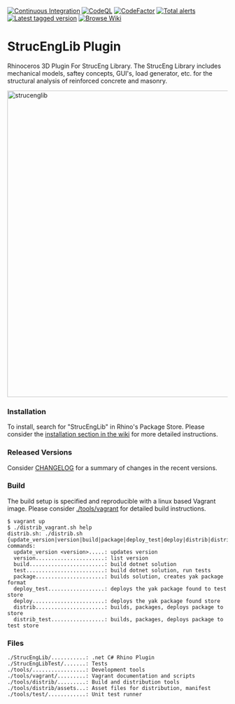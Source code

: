 [![Continuous Integration](https://github.com/kfmResearch-NumericsTeam/StrucEng_Library_Plug_in/actions/workflows/distrib_sh_build.yml/badge.svg?branch=master)](https://github.com/kfmResearch-NumericsTeam/StrucEng_Library_Plug_in/actions/workflows/distrib_sh_build.yml)
[![CodeQL](https://github.com/kfmResearch-NumericsTeam/StrucEng_Library_Plug_in/actions/workflows/codeql-analysis.yml/badge.svg)](https://github.com/kfmResearch-NumericsTeam/StrucEng_Library_Plug_in/actions/workflows/codeql-analysis.yml)
[![CodeFactor](https://www.codefactor.io/repository/github/kfmresearch-numericsteam/struceng_library_plug_in/badge)](https://www.codefactor.io/repository/github/kfmresearch-numericsteam/struceng_library_plug_in)
[![Total alerts](https://img.shields.io/lgtm/alerts/g/kfmResearch-NumericsTeam/StrucEng_Library_Plug_in.svg?logo=lgtm&logoWidth=18)](https://lgtm.com/projects/g/kfmResearch-NumericsTeam/StrucEng_Library_Plug_in/alerts/)
[![Latest tagged version](https://img.shields.io/github/v/tag/kfmResearch-NumericsTeam/StrucEng_Library_Plug_in.svg)](https://github.com/kfmResearch-NumericsTeam/StrucEng_Library_Plug_in/blob/master/CHANGELOG)
[![Browse Wiki](https://img.shields.io/badge/Browse-Wiki-lightgrey)](https://github.com/kfmResearch-NumericsTeam/StrucEng_Library_Plug_in/wiki)


# StrucEngLib Plugin
Rhinoceros 3D Plugin For StrucEng Library. The StrucEng Library includes mechanical models, saftey concepts, GUI's, load generator, etc. for the structural analysis of reinforced concrete and masonry.

  
<p align="left">
    <img src="https://user-images.githubusercontent.com/2311941/183869882-6bfad852-f495-4ffc-91e1-8e0277bd8fd5.png" alt="strucenglib" width="700"/>
</p>

### Installation
To install, search for "StrucEngLib" in Rhino's Package Store. Please consider
the [installation section in the
wiki](https://github.com/kfmResearch-NumericsTeam/StrucEng_Library_Plug_in/wiki/Installation)
for more detailed instructions.

### Released Versions
Consider [CHANGELOG](./CHANGELOG) for a summary of changes in the recent versions. 

### Build
The build setup is specified and reproducible with a linux based Vagrant image.
Please consider [./tools/vagrant](./tools/vagrant) for detailed build instructions. 
```
$ vagrant up
$ ./distrib_vagrant.sh help
distrib.sh: ./distrib.sh {update_version|version|build|package|deploy_test|deploy|distrib|distrib_test}
commands: 
  update_version <version>.....: updates version
  version......................: list version
  build........................: build dotnet solution
  test.........................: build dotnet solution, run tests
  package......................: builds solution, creates yak package format
  deploy_test..................: deploys the yak package found to test store
  deploy.......................: deploys the yak package found store
  distrib......................: builds, packages, deploys package to store
  distrib_test.................: builds, packages, deploys package to test store
```
### Files
```
./StrucEngLib/...........: .net C# Rhino Plugin
./StrucEngLibTest/.......: Tests
./tools/.................: Development tools
./tools/vagrant/.........: Vagrant documentation and scripts
./tools/distrib/.........: Build and distribution tools
./tools/distrib/assets...: Asset files for distribution, manifest
./tools/test/............: Unit test runner
```
